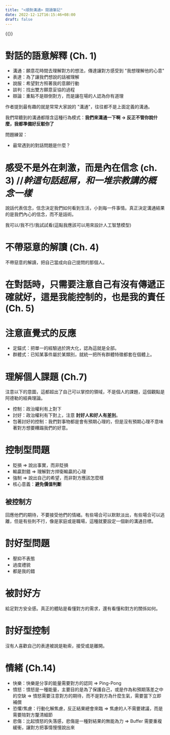 ```yaml
---
title: "<順勢溝通> 閱讀筆記"
date: 2022-12-12T16:15:46+08:00
draft: false
---
```

{{<toc>}}
# 對話的語意解釋 (Ch. 1)
* 溝通：願意花時間去理解對方的想法，傳達讓對方感受到 "我想理解他的心意"
* 表達：為了讓我們想說的話被理解
* 說服：希望對方照著我的意願行動
* 談判：找出雙方願意妥協的過程
* 辯論：重點不是辯倒對方，而是讓在場的人認為你有道理

作者提到最有趣的就是常常大家說的 "溝通"，往往都不是上面定義的溝通。

我們常聽到的溝通都隱含這種行為模式：**我們來溝通一下啊 -> 反正不管你說什麼，我都準備好反駁你了**

問題練習：
* 最常遇到的對話問題是什麼？

# 感受不是外在刺激，而是內在信念 (ch. 3) //*幹這句話超屌，和一堆宗教講的概念一樣*

說話代表信念，信念決定我們如何看到生活，小到每一件事情。真正決定溝通結果的是我們內心的信念，而不是話術。

我可以/我不行/我試試看(這點我應該可以用來設計人工智慧模型)

# 不帶惡意的解讀 (Ch. 4)

不帶惡意的解讀，把自己當成向自己提問的那個人。

# 在對話時，只需要注意自己有沒有傳遞正確就好，這是我能控制的，也是我的責任(Ch. 5)


# 注意直覺式的反應
* 定錨式：把單一的經驗過於誇大化，認為這就是全部。
* 群體式：已知某事件屬於某類別，就統一把所有群體特徵都套在個體上。


# 理解個人課題 (Ch.7)
注意以下的意圖，這都超出了自己可以掌控的領域，不是個人的課題，這個觀點是阿德勒的經典理論。
* 控制：政治權利有上對下
* 討好：政治權利有下對上，注意 **討好人和好人有差別**。
* 包著討好的控制：我們對事物都是會有預期心理的，但是沒有預期心理不意味著對方想要糟蹋我們的好意。

# 控制型問題
* 貶損 => 說出事實，而非貶損
* 輸贏對錯 => 理解對方捍衛輸贏的心理
* 強制 => 說出自己的希望，而非對方應該怎麼樣
* 核心意義：**避免價值判斷**

## 被控制方
回應他們的期待，不要接受他們的情緒。有些場合可以默默淡出，有些場合可以逃離，但是有些則不行，像是家庭或是職場，這種就要設定一個新的溝通目標。

# 討好型問題
* 壓抑不表態
* 過度禮貌
* 都是我的錯

# 被討好方
給足對方安全感。真正的體貼是看懂對方的需求，還有看懂和對方的關係如何。

# 討好型控制
沒有人喜歡自己的表達被說是勒索，接受或是離開。

# 情緒 (Ch.14)
* 快樂：快樂是分享的能量需要對方的認同 => Ping-Pong
* 憤怒：憤怒是一種能量，主要目的是為了保護自己，或是作為和預期落差之中的空缺 => 憤怒需要注意對方的期待，而不是對方為什麼生氣，需要當下立即補償
* 恐懼/焦慮：行動化解焦慮，反正結果總會來臨 => 焦慮的人不需要建議，而是需要陪對方釐清細節
* 悲傷：比起憤怒的失落感，悲傷是一種對結果的無能為力 => Buffer 需要重複緩衝，讓對方把事情慢慢說出來









